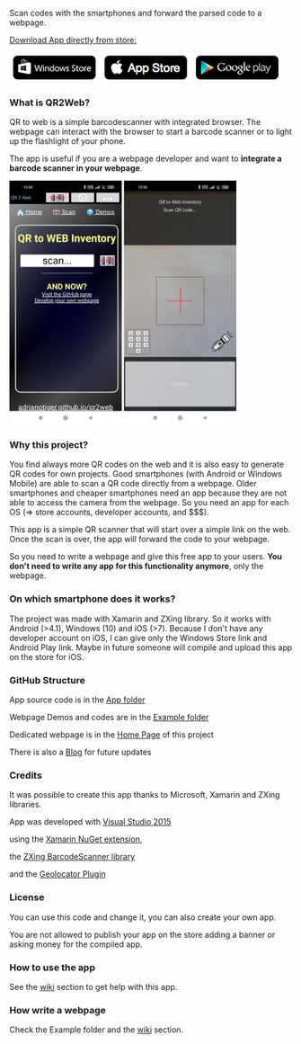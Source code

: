 
Scan codes with the smartphones and forward the parsed code to a webpage.

<a href="https://github.com/Adrianotiger/qr2web/wiki/download">Download App directly from store:

<img src="https://github.com/Adrianotiger/qr2web/raw/gh-pages/images/stores.png">
</a>

### What is QR2Web?
QR to web is a simple barcodescanner with integrated browser.
The webpage can interact with the browser to start a barcode scanner or to light up the flashlight of your phone.

The app is useful if you are a webpage developer and want to <b>integrate a barcode scanner in your webpage</b>.

<img src="https://github.com/Adrianotiger/qr2web/blob/b745516fedebe9faf29e6c8229ec0c7e50e87c4a/screenshots/Screenshot_2021-12-20-15-54-23-635_ch.petrucci.qr2web_2.jpg" width="200px"> <img src="https://github.com/Adrianotiger/qr2web/raw/b745516fedebe9faf29e6c8229ec0c7e50e87c4a/screenshots/Screenshot_2021-12-20-15-55-37-865_ch.petrucci.qr2web_2.jpg" width="200px">

### Why this project?
You find always more QR codes on the web and it is also easy to generate QR codes for own projects. Good smartphones (with Android or Windows Mobile) are able to scan a QR code directly from a webpage. Older smartphones and cheaper smartphones need an app because they are not able to access the camera from the webpage. So you need an app for each OS (=> store accounts, developer accounts, and $$$).

This app is a simple QR scanner that will start over a simple link on the web. Once the scan is over, the app will forward the code to your webpage. 

So you need to write a webpage and give this free app to your users. **You don't need to write any app for this functionality anymore**, only the webpage.

### On which smartphone does it works?
The project was made with Xamarin and ZXing library. So it works with Android (>4.1), Windows (10) and iOS (>7).
Because I don't have any developer account on iOS, I can give only the Windows Store link and Android Play link. Maybe in future someone will compile and upload this app on the store for iOS.

### GitHub Structure
App source code is in the [App folder](https://github.com/Adrianotiger/qr2web/tree/master/App) 

Webpage Demos and codes are in the [Example folder](https://github.com/Adrianotiger/qr2web/tree/master/Examples)

Dedicated webpage is in the [Home Page](https://adrianotiger.github.io/qr2web/) of this project

There is also a  [Blog](https://adrianotiger.github.io/qr2web/blog) for future updates

### Credits
It was possible to create this app thanks to Microsoft, Xamarin and ZXing libraries.

App was developed with [Visual Studio 2015](https://www.visualstudio.com/)

using the [Xamarin NuGet extension](https://www.xamarin.com/),

the [ZXing BarcodeScanner library](https://github.com/Redth/ZXing.Net.Mobile)

and the [Geolocator Plugin](https://github.com/jamesmontemagno/xamarin.plugins)

### License
You can use this code and change it, you can also create your own app.

You are not allowed to publish your app on the store adding a banner or asking money for the compiled app.

### How to use the app
See the [wiki](https://github.com/Adrianotiger/qr2web/wiki) section to get help with this app.

### How write a webpage
Check the Example folder and the [wiki](https://github.com/Adrianotiger/qr2web/wiki) section.
